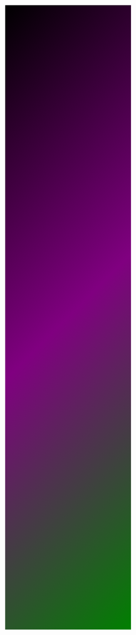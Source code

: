 <html>
<head>
    <meta charset="utf-8">
    <title>协议</title>
    <style>
        body{
            margin: 60px;
            width: 32%;
            height: 48vh;
            background: linear-gradient(-45deg,yellow,blue,green,purple,black);
            background-size: 200% 200%;
            animation: gradient 8s ease infinite;
        }

        @keyframes gradient {
            0% {
                background-position: 0 12%;
            }

            50% {
                background-position: 100% 100%;
            }

            100% {
                background-position: 0 12%;
            }
        }
        h1{font-size:60px;background-color:blue;text-align:center;}
        p{font-size:20px;color:yellow}
    </style>
</head>
<body>
<h1>协议</h1>
<p>请遵守此协议，否则请您退出网站。</p>
<p>1.不得对此网站进行破坏。（包括压测，Ddos，SQL注入等）</p>
<p>2.可以进行复制，修改，但要标明源网址和原作者。</p>
<p>3.我们承诺我们发布的作品是完全免费的，如要复制修改，请标明原作者。</p>
<p>4.禁止对此网站的一切恶意传播。</p>
<p>5.如有违反，一但发现，报警处理。</p>
<p>希望大家能自觉遵守，我们也非常欢迎大家进入我们的网站。</p>
</body>
</html>
